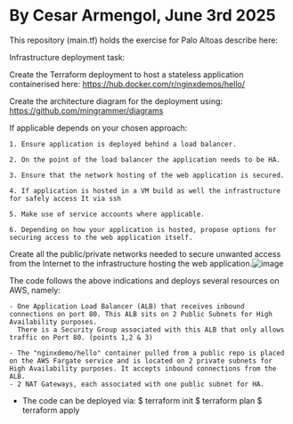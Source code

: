 # By Cesar Armengol, June 3rd 2025

This repository (main.tf) holds the exercise for Palo Altoas describe here:

Infrastructure deployment task:

Create the Terraform deployment to host a stateless application containerised here:
https://hub.docker.com/r/nginxdemos/hello/

Create the architecture diagram for the deployment using:
https://github.com/mingrammer/diagrams

 
If applicable depends on your chosen approach:

	1. Ensure application is deployed behind a load balancer.

	2. On the point of the load balancer the application needs to be HA.

	3. Ensure that the network hosting of the web application is secured.

	4. If application is hosted in a VM build as well the infrastructure for safely access It via ssh

	5. Make use of service accounts where applicable.

	6. Depending on how your application is hosted, propose options for securing access to the web application itself.

Create all the public/private networks needed to secure unwanted access from the Internet to the infrastructure hosting the web application.![image](https://github.com/user-attachments/assets/cd4922e6-af36-4a39-826e-ddf340402cd3)


The code follows the above indications and deploys several resources on AWS, namely:

	- One Application Load Balancer (ALB) that receives inbound connections on port 80. This ALB sits on 2 Public Subnets for High Availability purposes.
	  There is a Security Group associated with this ALB that only allows traffic on Port 80. (points 1,2 & 3)

 	- The "nginxdemo/hello" container pulled from a public repo is placed on the AWS Fargate service and is located on 2 private subnets for High Availability purposes. It accepts inbound connections from the ALB. 
	- 2 NAT Gateways, each associated with one public subnet for HA. 

 - The code can be deployed via:
   $  terraform init
   $  terraform plan
   $  terraform apply 





